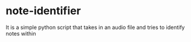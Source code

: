 # note-identifier
It is a simple python script that takes in an audio file and tries to identify notes within
